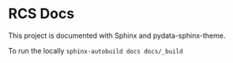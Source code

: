 # RCS Docs

This project is documented with Sphinx and pydata-sphinx-theme.

To run the locally
`sphinx-autobuild docs docs/_build`